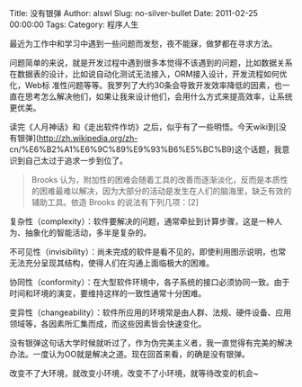 Title: 没有银弹
Author: alswl
Slug: no-silver-bullet
Date: 2011-02-25 00:00:00
Tags: 
Category: 程序人生

最近为工作中和学习中遇到一些问题而发愁，夜不能寐，做梦都在寻求方法。

问题简单的来说，就是开发过程中遇到很多本觉得不该遇到的问题，比如数据关系在数据表的设计，比如说自动化测试无法接入，ORM接入设计，开发流程如何优化，Web标
准性问题等等。我罗列了大约30条会导致开发效率降低的因素，也一直在思考怎么解决他们，如果让我来设计他们，会用什么方式来提高效率，让系统更优美。

读完《人月神话》和《走出软件作坊》之后，似乎有了一些明悟。今天wiki到[没有银弹](http://zh.wikipedia.org/zh-
cn/%E6%B2%A1%E6%9C%89%E9%93%B6%E5%BC%B9)这个话题，我意识到自己太过于追求一步到位了。

> Brooks 认为，附加性的困难会随着工具的改善而逐渐淡化，反而是本质性的困难最难以解决，因为大部分的活动是发生在人们的脑海里，缺乏有效的辅助工具。依造
Brooks 的说法有下列几项：[2]

复杂性（complexity）：软件要解决的问题，通常牵扯到计算步骤，这是一种人为、抽象化的智能活动，多半是复杂的。

不可见性（invisibility）：尚未完成的软件是看不见的，即使利用图示说明，也常无法充分呈现其结构，使得人们在沟通上面临极大的困难。

协同性（conformity）：在大型软件环境中，各子系统的接口必须协同一致。由于时间和环境的演变，要维持这样的一致性通常十分困难。

变异性（changeability）：软件所应用的环境常是由人群、法规、硬件设备、应用领域等，各因素所汇集而成，而这些因素皆会快速变化。

没有银弹这句话大学时候就听过了，作为伪完美主义者，我一直觉得有完美的解决办法。一度认为OO就是解决之道。现在回首来看，的确是没有银弹。

改变不了大环境，就改变小环境，改变不了小环境，就等待改变的机会~

